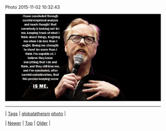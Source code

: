 <!--
title: Photo 2015-11-02 10
date: 2020-06-28T15:27:00.098Z
tags: globalatheism, photo
-->


Photo 2015-11-02 10:32:43

![](132398176832-0.jpg)

<!--BOTTOM-POST-NAVIGATION-->
---

| [Tags](tags.md) | [globalatheism](tag-globalatheism.md) [photo](tag-photo.md) |

| [Newer](132394488224.md) | [Top](index.md) | [Older](132406679962.md) |